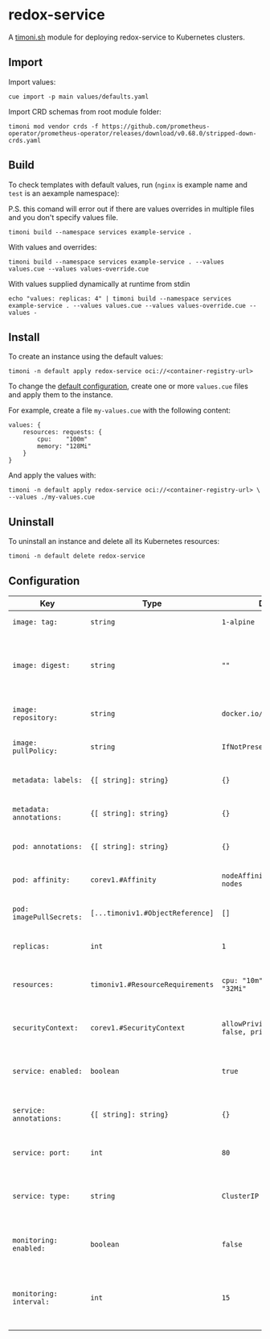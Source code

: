 # redox-service

A [timoni.sh](http://timoni.sh) module for deploying redox-service to Kubernetes clusters.

## Import

Import values:

```
cue import -p main values/defaults.yaml
```

Import CRD schemas from root module folder:

```
timoni mod vendor crds -f https://github.com/prometheus-operator/prometheus-operator/releases/download/v0.68.0/stripped-down-crds.yaml
```

## Build

To check templates with default values, run (`nginx` is example name and `test` is an aexample namespace):

P.S. this comand will error out if there are values overrides in multiple files and you don't specify values file.

```
timoni build --namespace services example-service .
```

With values and overrides:

```
timoni build --namespace services example-service . --values values.cue --values values-override.cue
```

With values supplied dynamically at runtime from stdin

```
echo "values: replicas: 4" | timoni build --namespace services example-service . --values values.cue --values values-override.cue --values -
```


## Install

To create an instance using the default values:

```shell
timoni -n default apply redox-service oci://<container-registry-url>
```

To change the [default configuration](#configuration),
create one or more `values.cue` files and apply them to the instance.

For example, create a file `my-values.cue` with the following content:

```cue
values: {
	resources: requests: {
		cpu:    "100m"
		memory: "128Mi"
	}
}
```

And apply the values with:

```shell
timoni -n default apply redox-service oci://<container-registry-url> \
--values ./my-values.cue
```

## Uninstall

To uninstall an instance and delete all its Kubernetes resources:

```shell
timoni -n default delete redox-service
```

## Configuration

| Key                      | Type                             | Default            | Description                                                                                                                                  |
|--------------------------|----------------------------------|--------------------|----------------------------------------------------------------------------------------------------------------------------------------------|
| `image: tag:`            | `string`                         | `1-alpine`         | Container image tag                                                                                                                          |
| `image: digest:`         | `string`                         | `""`               | Container image digest, takes precedence over `tag` when specified                                                                           |
| `image: repository:`     | `string`                         | `docker.io/nginx`  | Container image repository                                                                                                                   |
| `image: pullPolicy:`     | `string`                         | `IfNotPresent`     | [Kubernetes image pull policy](https://kubernetes.io/docs/concepts/containers/images/#image-pull-policy)                                     |
| `metadata: labels:`      | `{[ string]: string}`            | `{}`               | Common labels for all resources                                                                                                              |
| `metadata: annotations:` | `{[ string]: string}`            | `{}`               | Common annotations for all resources                                                                                                         |
| `pod: annotations:`      | `{[ string]: string}`            | `{}`               | Annotations applied to pods                                                                                                                  |
| `pod: affinity:`         | `corev1.#Affinity`               | `nodeAffinity for Linux nodes` | [Kubernetes affinity and anti-affinity](https://kubernetes.io/docs/concepts/scheduling-eviction/assign-pod-node/#affinity-and-anti-affinity) |
| `pod: imagePullSecrets:` | `[...timoniv1.#ObjectReference]` | `[]`               | [Kubernetes image pull secrets](https://kubernetes.io/docs/concepts/containers/images/#specifying-imagepullsecrets-on-a-pod)                 |
| `replicas:`              | `int`                            | `1`                | Kubernetes deployment replicas                                                                                                               |
| `resources:`             | `timoniv1.#ResourceRequirements` | `cpu: "10m", memory: "32Mi"` | [Kubernetes resource requests and limits](https://kubernetes.io/docs/concepts/configuration/manage-resources-containers)                     |
| `securityContext:`       | `corev1.#SecurityContext`        | `allowPrivilegeEscalation: false, privileged: false` | [Kubernetes container security context](https://kubernetes.io/docs/tasks/configure-pod-container/security-context)                           |
| `service: enabled:`      | `boolean`                        | `true`             | Enable or disable the Kubernetes Service                                                                                                     |
| `service: annotations:`  | `{[ string]: string}`            | `{}`               | Annotations applied to the Kubernetes Service                                                                                                |
| `service: port:`         | `int`                            | `80`               | Kubernetes Service HTTP port                                                                                                                 |
| `service: type:`         | `string`                         | `ClusterIP`        | Kubernetes Service type (ClusterIP, NodePort, or LoadBalancer)                                                                               |
| `monitoring: enabled:`   | `boolean`                        | `false`            | Enable or disable Prometheus ServiceMonitor                                                                                                  |
| `monitoring: interval:`  | `int`                            | `15`               | Scrape interval in seconds for Prometheus ServiceMonitor (valid range: 5-3600)                                                               |

